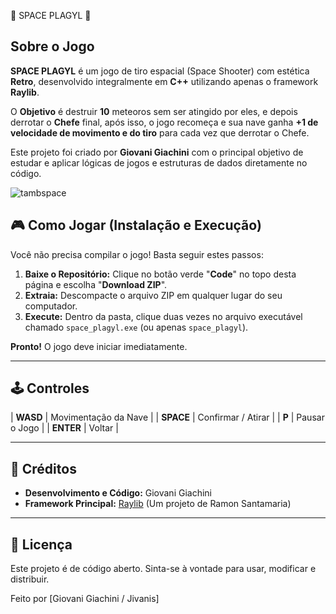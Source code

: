 🚀 SPACE PLAGYL 🚀

## Sobre o Jogo

**SPACE PLAGYL** é um jogo de tiro espacial (Space Shooter) com estética **Retro**, desenvolvido integralmente em **C++** utilizando apenas o framework **Raylib**.

O **Objetivo** é destruir **10** meteoros sem ser atingido por eles, e depois derrotar o **Chefe** final, após isso, o jogo recomeça e sua nave ganha **+1 de velocidade de movimento e do tiro** para cada vez que derrotar o Chefe.

Este projeto foi criado por **Giovani Giachini** com o principal objetivo de estudar e aplicar lógicas de jogos e estruturas de dados diretamente no código.


![tambspace](https://github.com/user-attachments/assets/d2601a5c-483e-4fc2-84f0-7ff7d20372d6)


## 🎮 Como Jogar (Instalação e Execução)

Você não precisa compilar o jogo! Basta seguir estes passos:

1.  **Baixe o Repositório:** Clique no botão verde "**Code**" no topo desta página e escolha "**Download ZIP**".
2.  **Extraia:** Descompacte o arquivo ZIP em qualquer lugar do seu computador.
3.  **Execute:** Dentro da pasta, clique duas vezes no arquivo executável chamado `space_plagyl.exe` (ou apenas `space_plagyl`).

**Pronto!** O jogo deve iniciar imediatamente.

---

## 🕹 Controles

| **WASD**   | Movimentação da Nave |
| **SPACE**   | Confirmar / Atirar |
| **P**         | Pausar o Jogo |
| **ENTER**  | Voltar |

---

## 👥 Créditos

* **Desenvolvimento e Código:** Giovani Giachini
* **Framework Principal:** [Raylib](https://www.raylib.com/) (Um projeto de Ramon Santamaria)

---

## 📝 Licença

Este projeto é de código aberto. Sinta-se à vontade para usar, modificar e distribuir.

Feito por [Giovani Giachini / Jivanis]
